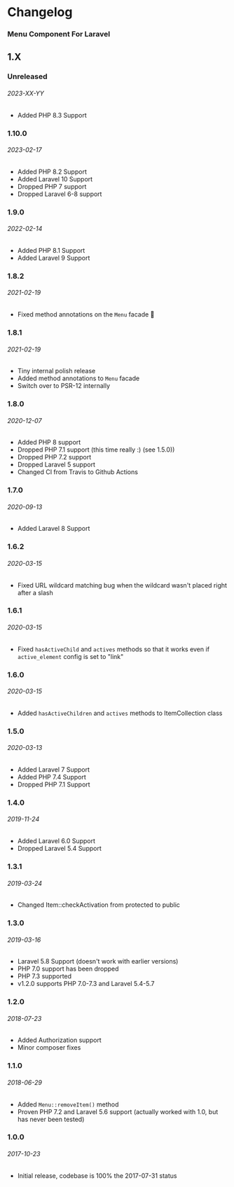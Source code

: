 # Changelog

### Menu Component For Laravel

## 1.X

### Unreleased
###### 2023-XX-YY

- Added PHP 8.3 Support

### 1.10.0
###### 2023-02-17

- Added PHP 8.2 Support
- Added Laravel 10 Support
- Dropped PHP 7 support
- Dropped Laravel 6-8 support


### 1.9.0
###### 2022-02-14

- Added PHP 8.1 Support
- Added Laravel 9 Support

### 1.8.2
###### 2021-02-19

- Fixed method annotations on the `Menu` facade 🤦

### 1.8.1
###### 2021-02-19

- Tiny internal polish release
- Added method annotations to `Menu` facade
- Switch over to PSR-12 internally

### 1.8.0
###### 2020-12-07

- Added PHP 8 support
- Dropped PHP 7.1 support (this time really :) (see 1.5.0))
- Dropped PHP 7.2 support
- Dropped Laravel 5 support
- Changed CI from Travis to Github Actions

### 1.7.0
###### 2020-09-13

- Added Laravel 8 Support

### 1.6.2
###### 2020-03-15

- Fixed URL wildcard matching bug when the wildcard wasn't placed right after a slash

### 1.6.1
###### 2020-03-15

- Fixed `hasActiveChild` and `actives` methods so that it works even if `active_element` config is set to "link"

### 1.6.0
###### 2020-03-15

- Added `hasActiveChildren` and `actives` methods to ItemCollection class

### 1.5.0
###### 2020-03-13

- Added Laravel 7 Support
- Added PHP 7.4 Support
- Dropped PHP 7.1 Support

### 1.4.0
###### 2019-11-24

- Added Laravel 6.0 Support
- Dropped Laravel 5.4 Support

### 1.3.1
###### 2019-03-24

- Changed Item::checkActivation from protected to public

### 1.3.0
###### 2019-03-16

- Laravel 5.8 Support (doesn't work with earlier versions)
- PHP 7.0 support has been dropped
- PHP 7.3 supported
- v1.2.0 supports PHP 7.0-7.3 and Laravel 5.4-5.7

### 1.2.0
###### 2018-07-23

- Added Authorization support
- Minor composer fixes

### 1.1.0
###### 2018-06-29

- Added `Menu::removeItem()` method
- Proven PHP 7.2 and Laravel 5.6 support (actually worked with 1.0, but has never been tested)

### 1.0.0
###### 2017-10-23

- Initial release, codebase is 100% the 2017-07-31 status
